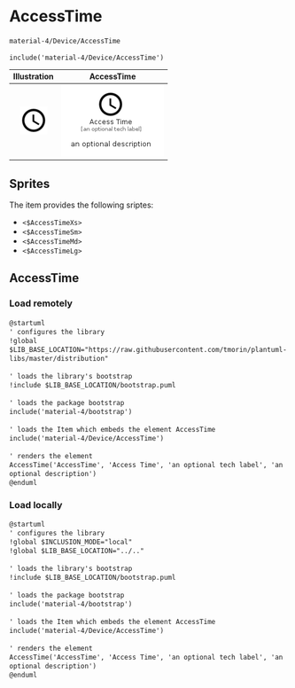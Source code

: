 # AccessTime


```text
material-4/Device/AccessTime
```

```text
include('material-4/Device/AccessTime')
```



| Illustration | AccessTime |
| :---: | :---: |
| ![illustration for Illustration](../../material-4/Device/AccessTime.png) | ![illustration for AccessTime](../../material-4/Device/AccessTime.Local.png) |



## Sprites
The item provides the following sriptes:

- `<$AccessTimeXs>`
- `<$AccessTimeSm>`
- `<$AccessTimeMd>`
- `<$AccessTimeLg>`





## AccessTime

### Load remotely
```plantuml
@startuml
' configures the library
!global $LIB_BASE_LOCATION="https://raw.githubusercontent.com/tmorin/plantuml-libs/master/distribution"

' loads the library's bootstrap
!include $LIB_BASE_LOCATION/bootstrap.puml

' loads the package bootstrap
include('material-4/bootstrap')

' loads the Item which embeds the element AccessTime
include('material-4/Device/AccessTime')

' renders the element
AccessTime('AccessTime', 'Access Time', 'an optional tech label', 'an optional description')
@enduml
```

### Load locally
```plantuml
@startuml
' configures the library
!global $INCLUSION_MODE="local"
!global $LIB_BASE_LOCATION="../.."

' loads the library's bootstrap
!include $LIB_BASE_LOCATION/bootstrap.puml

' loads the package bootstrap
include('material-4/bootstrap')

' loads the Item which embeds the element AccessTime
include('material-4/Device/AccessTime')

' renders the element
AccessTime('AccessTime', 'Access Time', 'an optional tech label', 'an optional description')
@enduml
```

